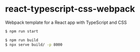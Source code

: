 # react-typescript-css-webpack

Webpack template for a React app with TypeScript and CSS

```bash
$ npm run start
```

```bash
$ npm run build
$ npx serve build/ -p 8000
```
